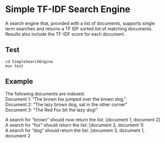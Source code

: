 # Simple TF-IDF Search Engine
A search engine that, provided with a list of documents, supports single term searches and returns a TF IDF sorted list of matching documents. Results also include the TF-IDF score for each document. 

## Test
`cd SimpleSearchEngine`  
`mvn test`

## Example
The following documents are indexed:  
Document 1: “The brown fox jumped over the brown dog.”  
Document 2: “The lazy brown dog, sat in the other corner”  
Document 3: “The Red Fox bit the lazy dog!”  

A search for “brown” should now return the list: [document 1, document 2]  
A search for “fox” should return the list: [document 3, document 1]  
A search for “dog” should return the list: [document 3, document 1, document 2  
